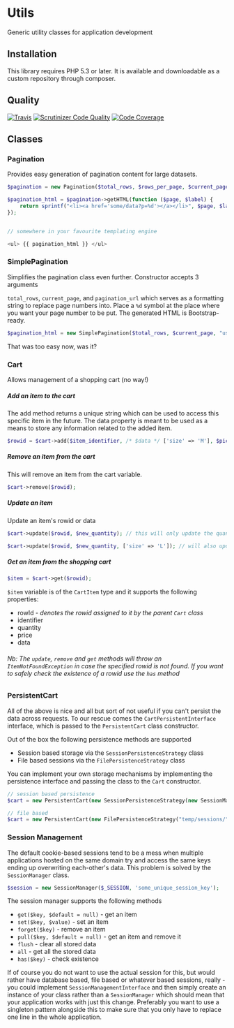 # Utils

Generic utility classes for application development


## Installation

This library requires PHP 5.3 or later. It is available and downloadable as a custom repository through composer.

## Quality

[![Travis](https://api.travis-ci.org/maldoinc/utils.svg)](https://travis-ci.org/maldoinc/utils)
[![Scrutinizer Code Quality](https://scrutinizer-ci.com/g/maldoinc/utils/badges/quality-score.png?b=master)](https://scrutinizer-ci.com/g/maldoinc/utils/?branch=master)
[![Code Coverage](https://scrutinizer-ci.com/g/maldoinc/utils/badges/coverage.png?b=master)](https://scrutinizer-ci.com/g/maldoinc/utils/?branch=master)

## Classes

### Pagination

Provides easy generation of pagination content for large datasets.

```php
$pagination = new Pagination($total_rows, $rows_per_page, $current_page, $visible_pages);

$pagination_html = $pagination->getHTML(function ($page, $label) {
    return sprintf("<li><a href='some/data?p=%d'></a></li>", $page, $label);
});


// somewhere in your favourite templating engine

<ul> {{ pagination_html }} </ul>

```


### SimplePagination

Simplifies the pagination class even further. Constructor accepts 3 arguments

`total_rows`, `current_page`, and `pagination_url` which serves as a formatting string to replace page numbers into. Place a `%d` symbol at the place where you want your page number to be put. The generated HTML is Bootstrap-ready.



```php
$pagination_html = new SimplePagination($total_rows, $current_page, "users/list?p=%d");
```

That was too easy now, was it?


### Cart

Allows management of a shopping cart (no way!)


##### Add an item to the cart

The add method returns a unique string which can be used to access this specific item in the future.
The data property is meant to be used as a means to store any information related to the added item.
```php
$rowid = $cart->add($item_identifier, /* $data */ ['size' => 'M'], $pice, $quantity);
```


##### Remove an item from the cart

This will remove an item from the cart variable.
```php
$cart->remove($rowid);
```

##### Update an item

Update an item's rowid or data

```php
$cart->update($rowid, $new_quantity); // this will only update the quantity

$cart->update($rowid, $new_quantity, ['size' => 'L']); // will also update data
```

##### Get an item from the shopping cart

```php
$item = $cart->get($rowid);
```

`$item` variable is of the `CartItem` type and it supports the following properties:

* rowId - _denotes the rowid assigned to it by the parent `Cart` class_
* identifier
* quantity
* price
* data

###### Nb: The `update`, `remove` and `get` methods will throw an `ItemNotFoundException` in case the specified rowid is not found. If you want to safely check the existence of a rowid use the `has` method


### PersistentCart

All of the above is nice and all but sort of not useful if you can't persist the data across requests. To our rescue comes the `CartPersistentInterface` interface, which is passed to the `PersistentCart` class constructor.

Out of the box the following persistence methods are supported

* Session based storage via the `SessionPersistenceStrategy` class
* File based sessions via the `FilePersistenceStrategy` class

You can implement your own storage mechanisms by implementing the persistence interface and passing the class to the `Cart` constructor.

```php
// session based persistence
$cart = new PersistentCart(new SessionPersistenceStrategy(new SessionManager(...), 'shopping_cart');

// file based
$cart = new PersistentCart(new FilePersistenceStrategy("temp/sessions/" . $user_id));
```


### Session Management

The default cookie-based sessions tend to be a mess when multiple applications hosted on the same domain try and access the same keys ending up overwriting each-other's data. This problem is solved by the `SessionManager` class.

```php
$session = new SessionManager($_SESSION, 'some_unique_session_key');
```

The session manager supports the following methods

* `get($key, $default = null)` - get an item
* `set($key, $value)` - set an item
* `forget($key)` - remove an item
* `pull($key, $default = null)` - get an item and remove it
* `flush` - clear all stored data
* `all` - get all the stored data
* `has($key)` - check existence

If of course you do not want to use the actual session for this, but would rather have database based, file based or whatever based sessions, really - you could implement `SessionManagementInterface` and then simply create an instance of your class rather than a `SessionManager` which should mean that your application works with just this change. Preferably you want to use a singleton pattern alongside this to make sure that you only have to replace one line in the whole application.
